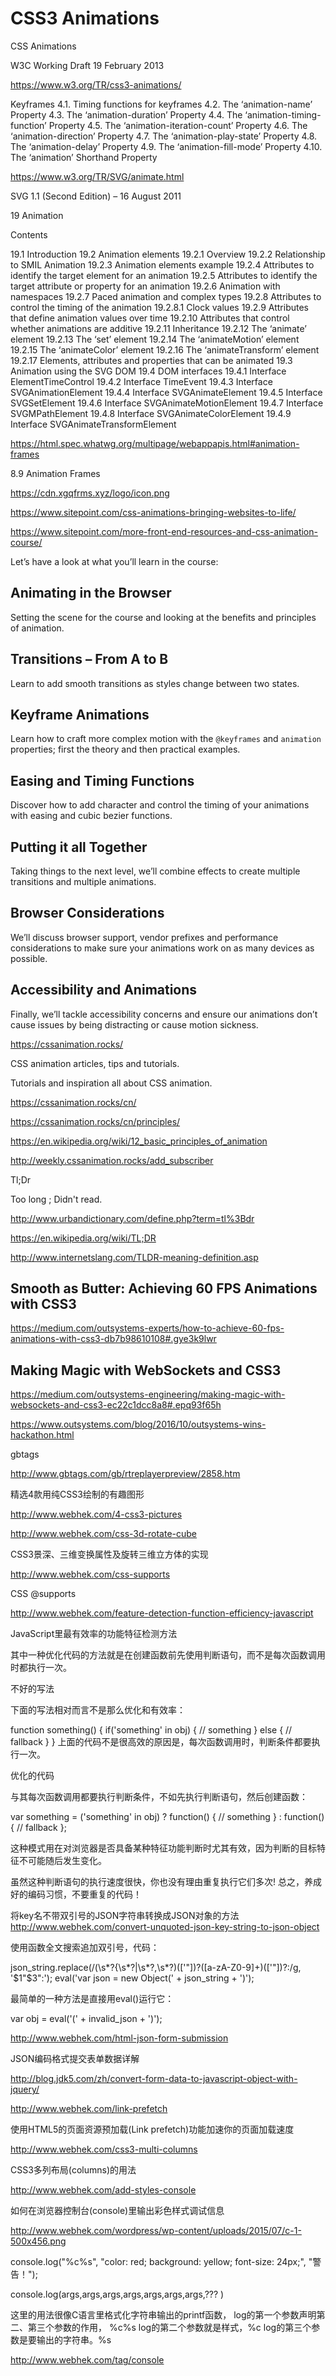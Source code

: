 # CSS3 Animations  


CSS Animations

W3C Working Draft 19 February 2013


https://www.w3.org/TR/css3-animations/



Keyframes
4.1. Timing functions for keyframes
4.2. The ‘animation-name’ Property
4.3. The ‘animation-duration’ Property
4.4. The ‘animation-timing-function’ Property
4.5. The ‘animation-iteration-count’ Property
4.6. The ‘animation-direction’ Property
4.7. The ‘animation-play-state’ Property
4.8. The ‘animation-delay’ Property
4.9. The ‘animation-fill-mode’ Property
4.10. The ‘animation’ Shorthand Property






https://www.w3.org/TR/SVG/animate.html


SVG 1.1 (Second Edition) – 16 August 2011



19 Animation

Contents

19.1 Introduction
19.2 Animation elements
19.2.1 Overview
19.2.2 Relationship to SMIL Animation
19.2.3 Animation elements example
19.2.4 Attributes to identify the target element for an animation
19.2.5 Attributes to identify the target attribute or property for an animation
19.2.6 Animation with namespaces
19.2.7 Paced animation and complex types
19.2.8 Attributes to control the timing of the animation
19.2.8.1 Clock values
19.2.9 Attributes that define animation values over time
19.2.10 Attributes that control whether animations are additive
19.2.11 Inheritance
19.2.12 The ‘animate’ element
19.2.13 The ‘set’ element
19.2.14 The ‘animateMotion’ element
19.2.15 The ‘animateColor’ element
19.2.16 The ‘animateTransform’ element
19.2.17 Elements, attributes and properties that can be animated
19.3 Animation using the SVG DOM
19.4 DOM interfaces
19.4.1 Interface ElementTimeControl
19.4.2 Interface TimeEvent
19.4.3 Interface SVGAnimationElement
19.4.4 Interface SVGAnimateElement
19.4.5 Interface SVGSetElement
19.4.6 Interface SVGAnimateMotionElement
19.4.7 Interface SVGMPathElement
19.4.8 Interface SVGAnimateColorElement
19.4.9 Interface SVGAnimateTransformElement






https://html.spec.whatwg.org/multipage/webappapis.html#animation-frames


8.9 Animation Frames





https://cdn.xgqfrms.xyz/logo/icon.png






https://www.sitepoint.com/css-animations-bringing-websites-to-life/



https://www.sitepoint.com/more-front-end-resources-and-css-animation-course/




Let’s have a look at what you’ll learn in the course:


## Animating in the Browser

Setting the scene for the course and looking at the benefits and principles of animation.

## Transitions – From A to B

Learn to add smooth transitions as styles change between two states.

## Keyframe Animations

Learn how to craft more complex motion with the `@keyframes` and `animation` properties; first the theory and then practical examples.

## Easing and Timing Functions

Discover how to add character and control the timing of your animations with easing and cubic bezier functions.

## Putting it all Together

Taking things to the next level, we’ll combine effects to create multiple transitions and multiple animations.

## Browser Considerations

We’ll discuss browser support, vendor prefixes and performance considerations to make sure your animations work on as many devices as possible.

## Accessibility and Animations

Finally, we’ll tackle accessibility concerns and ensure our animations don’t cause issues by being distracting or cause motion sickness.



https://cssanimation.rocks/


CSS animation articles, tips and tutorials. 

Tutorials and inspiration all about CSS animation.



https://cssanimation.rocks/cn/

https://cssanimation.rocks/cn/principles/

https://en.wikipedia.org/wiki/12_basic_principles_of_animation

http://weekly.cssanimation.rocks/add_subscriber






Tl;Dr

Too long ; Didn't read. 


http://www.urbandictionary.com/define.php?term=tl%3Bdr

https://en.wikipedia.org/wiki/TL;DR

http://www.internetslang.com/TLDR-meaning-definition.asp








## Smooth as Butter: Achieving 60 FPS Animations with CSS3

https://medium.com/outsystems-experts/how-to-achieve-60-fps-animations-with-css3-db7b98610108#.gye3k9lwr


## Making Magic with WebSockets and CSS3

https://medium.com/outsystems-engineering/making-magic-with-websockets-and-css3-ec22c1dcc8a8#.epq93f65h

https://www.outsystems.com/blog/2016/10/outsystems-wins-hackathon.html







gbtags

http://www.gbtags.com/gb/rtreplayerpreview/2858.htm













精选4款用纯CSS3绘制的有趣图形


http://www.webhek.com/4-css3-pictures


http://www.webhek.com/css-3d-rotate-cube


CSS3景深、三维变换属性及旋转三维立方体的实现




http://www.webhek.com/css-supports


CSS @supports


http://www.webhek.com/feature-detection-function-efficiency-javascript

JavaScript里最有效率的功能特征检测方法

其中一种优化代码的方法就是在创建函数前先使用判断语句，而不是每次函数调用时都执行一次。




不好的写法

下面的写法相对而言不是那么优化和有效率：

function something() {
    if('something' in obj) {
        // something
    }
    else {
        // fallback
    }
}
上面的代码不是很高效的原因是，每次函数调用时，判断条件都要执行一次。





优化的代码

与其每次函数调用都要执行判断条件，不如先执行判断语句，然后创建函数：

var something = ('something' in obj) ? function() {
    // something
} : function() {
    // fallback
};



这种模式用在对浏览器是否具备某种特征功能判断时尤其有效，因为判断的目标特征不可能随后发生变化。

虽然这种判断语句的执行速度很快，你也没有理由重复执行它们多次!
总之，养成好的编码习惯，不要重复的代码！






将key名不带双引号的JSON字符串转换成JSON对象的方法
http://www.webhek.com/convert-unquoted-json-key-string-to-json-object


使用函数全文搜索追加双引号，代码：

json_string.replace(/(\s*?{\s*?|\s*?,\s*?)(['"])?([a-zA-Z0-9]+)(['"])?:/g, '$1"$3":');
eval('var json = new Object(' + json_string + ')');


最简单的一种方法是直接用eval()运行它：

var obj = eval('(' + invalid_json + ')');


http://www.webhek.com/html-json-form-submission


JSON编码格式提交表单数据详解


http://blog.jdk5.com/zh/convert-form-data-to-javascript-object-with-jquery/


http://www.webhek.com/link-prefetch



使用HTML5的页面资源预加载(Link prefetch)功能加速你的页面加载速度




http://www.webhek.com/css3-multi-columns

CSS3多列布局(columns)的用法


http://www.webhek.com/add-styles-console

如何在浏览器控制台(console)里输出彩色样式调试信息

http://www.webhek.com/wordpress/wp-content/uploads/2015/07/c-1-500x456.png



console.log("%c%s", "color: red; background: yellow; font-size: 24px;", "警告！");

console.log(args,args,args,args,args,args,args,??? )



这里的用法很像C语言里格式化字符串输出的printf函数，
log的第一个参数声明第二、第三个参数的作用， %c%s
log的第二个参数就是样式，%c
log的第三个参数是要输出的字符串。%s



http://www.webhek.com/tag/console



































